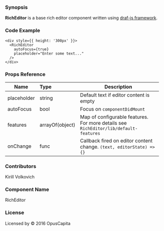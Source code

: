 ### Synopsis

**RichEditor** is a base rich editor component written using [draf-js framework](https://facebook.github.io/draft-js).

### Code Example

```
<div style={{ height: '300px' }}>
  <RichEditor
    autoFocus={true}
    placeholder="Enter some text..."
  />
</div>
```

### Props Reference

| Name                          | Type                  | Description                                                |
| ------------------------------|:----------------------| -----------------------------------------------------------|
| placeholder | string | Default text if editor content is empty |
| autoFocus | bool | Focus on `componentDidMount` |
| features | arrayOf(object) | Map of configurable features. For more details see `RichEditor/lib/default-features` |
| onChange | func | Callback fired on editor content change. `(text, editorState) => {}` |

### Contributors
Kirill Volkovich

### Component Name

RichEditor

### License

Licensed by © 2016 OpusCapita

